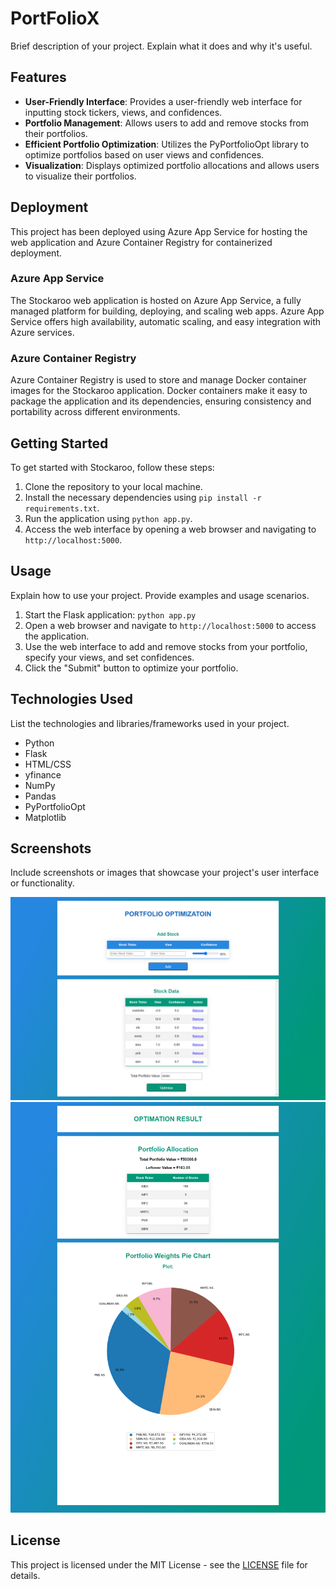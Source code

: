 # PortFolioX

Brief description of your project. Explain what it does and why it's useful.

## Features

- **User-Friendly Interface**: Provides a user-friendly web interface for inputting stock tickers, views, and confidences.
- **Portfolio Management**: Allows users to add and remove stocks from their portfolios.
- **Efficient Portfolio Optimization**: Utilizes the PyPortfolioOpt library to optimize portfolios based on user views and confidences.
- **Visualization**: Displays optimized portfolio allocations and allows users to visualize their portfolios.

## Deployment

This project has been deployed using Azure App Service for hosting the web application and Azure Container Registry for containerized deployment.

### Azure App Service

The Stockaroo web application is hosted on Azure App Service, a fully managed platform for building, deploying, and scaling web apps. Azure App Service offers high availability, automatic scaling, and easy integration with Azure services.

### Azure Container Registry

Azure Container Registry is used to store and manage Docker container images for the Stockaroo application. Docker containers make it easy to package the application and its dependencies, ensuring consistency and portability across different environments.

## Getting Started

To get started with Stockaroo, follow these steps:

1. Clone the repository to your local machine.
2. Install the necessary dependencies using `pip install -r requirements.txt`.
3. Run the application using `python app.py`.
4. Access the web interface by opening a web browser and navigating to `http://localhost:5000`.

## Usage

Explain how to use your project. Provide examples and usage scenarios.

1. Start the Flask application: `python app.py`
2. Open a web browser and navigate to `http://localhost:5000` to access the application.
3. Use the web interface to add and remove stocks from your portfolio, specify your views, and set confidences.
4. Click the "Submit" button to optimize your portfolio.



## Technologies Used

List the technologies and libraries/frameworks used in your project.

- Python
- Flask
- HTML/CSS
- yfinance
- NumPy
- Pandas
- PyPortfolioOpt
- Matplotlib

## Screenshots

Include screenshots or images that showcase your project's user interface or functionality.

![Screenshot 1](/screenshots/1.png)
![Screenshot 2](/screenshots/2.png)

## License

This project is licensed under the MIT License - see the [LICENSE](LICENSE) file for details.
